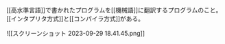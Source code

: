 [[高水準言語]]で書かれたプログラムを[[機械語]]に翻訳するプログラムのこと。
[[インタプリタ方式]]と[[コンパイラ方式]]がある。


![[スクリーンショット 2023-09-29 18.41.45.png]]